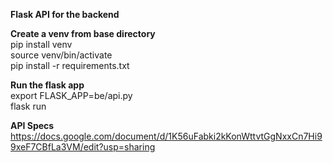 **Flask API for the backend** <br />


**Create a venv from base directory** <br />
pip install venv <br />
source venv/bin/activate <br />
pip install -r requirements.txt <br />


**Run the flask app** <br />
export FLASK_APP=be/api.py <br />
flask run <br />

**API Specs** <br />
https://docs.google.com/document/d/1K56uFabki2kKonWttvtGgNxxCn7Hi99xeF7CBfLa3VM/edit?usp=sharing <br />
